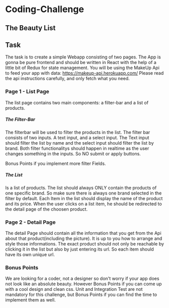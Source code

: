 # Coding-Challenge

## The Beauty List

## Task
The task is to create a simple Webapp consisting of two pages. The App is gonna be pure frontend and should be written in React with the help of a little bit of Redux for state management. You will be using the MakeUp Api to feed your app with data: https://makeup-api.herokuapp.com/
Please read the api instructions carefully, and only fetch what you need.

### Page 1 - List Page
The list page contains two main components: a filter-bar and a list of products.

##### The Filter-Bar
The filterbar will be used to filter the products in the list. The filter bar consists of two inputs. A text input, and a select input.
The Text input should filter the list by name and the select input should filter the list by brand.
Both filter functionalitys should happen in realtime as the user changes something in the inputs. So NO submit or apply buttons.

Bonus Points if you implement more filter Fields.

##### The List
Is a list of products. The list should always ONLY contain the products of one specific brand. So make sure there is always one brand selected in the filter by default. Each Item in the list should display the name of the product and its price. When the user clicks on a list item, he should be redirected to the detail page of the choosen product. 

### Page 2 - Detail Page
The detail Page should contain all the information that you get from the Api about that product(including the picture). It is up to you how to arrange and style those informations. The exact product should not only be reachable by clicking it in the list but also by just entering its url. So each item should have its own unique url.

### Bonus Points
We are looking for a coder, not a designer so don't worry if your app does not look like an absolute beauty. However Bonus Points if you can come up with a cool design and clean css. 
Unit and Integration Test are not mandatory for this challenge, but Bonus Points if you can find the time to implement them as well. 

